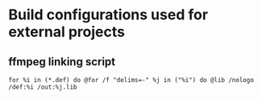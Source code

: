 # Build configurations used for external projects

## ffmpeg linking script
```
for %i in (*.def) do @for /f "delims=-" %j in ("%i") do @lib /nologo /def:%i /out:%j.lib
```

